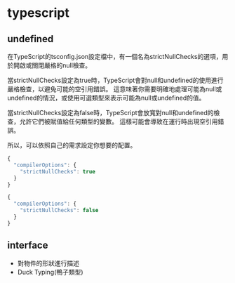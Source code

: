 # typescript

## undefined

在TypeScript的tsconfig.json設定檔中，有一個名為strictNullChecks的選項，用於開啟或關閉嚴格的null檢查。

當strictNullChecks設定為true時，TypeScript會對null和undefined的使用進行嚴格檢查，以避免可能的空引用錯誤。 這意味著你需要明確地處理可能為null或undefined的情況，或使用可選類型來表示可能為null或undefined的值。

當strictNullChecks設定為false時，TypeScript會放寬對null和undefined的檢查，允許它們被賦值給任何類型的變數。 這樣可能會導致在運行時出現空引用錯誤。

所以，可以依照自己的需求設定你想要的配置。

```typescript
{
  "compilerOptions": {
    "strictNullChecks": true
  }
}
```

```typescript
{
  "compilerOptions": {
    "strictNullChecks": false
  }
}
```

## interface

- 對物件的形狀進行描述
- Duck Typing(鴨子類型)
